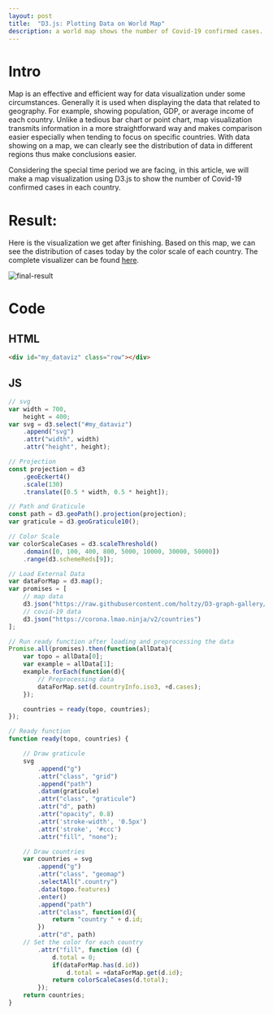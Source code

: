 ```yaml
---
layout: post
title:  "D3.js: Plotting Data on World Map"
description: a world map shows the number of Covid-19 confirmed cases.
---
```


# Intro

Map is an effective and efficient way for data visualization under some circumstances. Generally it is used when displaying the data that related to geography. For example, showing population, GDP, or average income of each country. Unlike a tedious bar chart or point chart, map visualization transmits information in a more straightforward way and makes comparison easier especially when tending to focus on specific countries. With data showing on a map, we can clearly see the distribution of data in different regions thus make conclusions easier.  

Considering the special time period we are facing, in this article, we will make a map visualization using D3.js to show the number of Covid-19 confirmed cases in each country.

# Result:
Here is the visualization we get after finishing. Based on this map, we can see the distribution of cases today by the color scale of each country. The complete visualizer can be found [here](http://abbyxing.com/covid-glb).

![final-result][final-result]

# Code
## HTML

```html
<div id="my_dataviz" class="row"></div>
```

## JS

```js
// svg
var width = 700,
	height = 400;
var svg = d3.select("#my_dataviz")
	.append("svg")
	.attr("width", width)
	.attr("height", height);

// Projection
const projection = d3
	.geoEckert4()
	.scale(130)
    .translate([0.5 * width, 0.5 * height]);

// Path and Graticule
const path = d3.geoPath().projection(projection);
var graticule = d3.geoGraticule10();

// Color Scale
var colorScaleCases = d3.scaleThreshold()
    .domain([0, 100, 400, 800, 5000, 10000, 30000, 50000])
    .range(d3.schemeReds[9]);

// Load External Data
var dataForMap = d3.map();
var promises = [
	// map data
	d3.json("https://raw.githubusercontent.com/holtzy/D3-graph-gallery/master/DATA/world.geojson"),
	// covid-19 data
	d3.json("https://corona.lmao.ninja/v2/countries")
];

// Run ready function after loading and preprocessing the data
Promise.all(promises).then(function(allData){
	var topo = allData[0];
	var example = allData[1];
	example.forEach(function(d){
		// Preprocessing data
		dataForMap.set(d.countryInfo.iso3, +d.cases);
	});

	countries = ready(topo, countries);
});

// Ready function
function ready(topo, countries) {

	// Draw graticule
	svg
		.append("g")
		.attr("class", "grid")
		.append("path")
		.datum(graticule)
		.attr("class", "graticule")
		.attr("d", path)
		.attr("opacity", 0.8)
		.attr('stroke-width', '0.5px')
	    .attr('stroke', '#ccc')
	    .attr("fill", "none");

	// Draw countries
	var countries = svg
		.append("g")
		.attr("class", "geomap")
	    .selectAll(".country")
	    .data(topo.features)
	    .enter()
	    .append("path")
	    .attr("class", function(d){
	    	return "country " + d.id;
	    })
	    .attr("d", path)
	// Set the color for each country
      	.attr("fill", function (d) {
      		d.total = 0;
      		if(dataForMap.has(d.id))
	        	d.total = +dataForMap.get(d.id);
	        return colorScaleCases(d.total);
	    });
    return countries;
}
```

[final-result]: https://res.cloudinary.com/daxtpgi3q/image/upload/v1588218943/blogs/2020-04-30-covid-world-map/svgexport-0_owvxbs.svg
